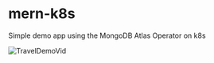 # mern-k8s
Simple demo app using the MongoDB Atlas Operator on k8s

![TravelDemoVid](https://user-images.githubusercontent.com/54345140/178112503-5ad30e76-301b-4888-9f38-1a67bed8dc15.gif)
